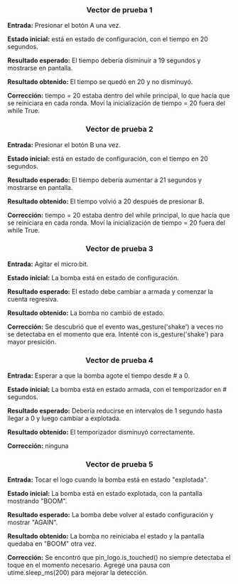 ### <p align="center">Vector de prueba 1</p> 
**Entrada:** Presionar el botón A una vez.

**Estado inicial:** está en estado de configuración, con el tiempo en 20 segundos.

**Resultado esperado:** El tiempo debería disminuir a 19 segundos y mostrarse en pantalla.

**Resultado obtenido:** El tiempo se quedó en 20 y no disminuyó.

**Corrección:** tiempo = 20 estaba dentro del while principal, lo que hacía que se reiniciara en cada ronda. Moví la inicialización de tiempo = 20 fuera del while True.
### <p align="center">Vector de prueba 2</p> 
**Entrada:** Presionar el botón B una vez.

**Estado inicial:** está en estado de configuración, con el tiempo en 20 segundos.

**Resultado esperado:** El tiempo debería aumentar a 21 segundos y mostrarse en pantalla.

**Resultado obtenido:** El tiempo volvió a 20 después de presionar B.

**Corrección:** tiempo = 20 estaba dentro del while principal, lo que hacía que se reiniciara en cada ronda. Moví la inicialización de tiempo = 20 fuera del while True.
### <p align="center">Vector de prueba 3</p> 
**Entrada:** Agitar el micro:bit.

**Estado inicial:** La bomba está en estado de configuración.

**Resultado esperado:** El estado debe cambiar a armada y comenzar la cuenta regresiva.

**Resultado obtenido:** La bomba no cambió de estado.

**Corrección:** Se descubrió que el evento was_gesture('shake') a veces no se detectaba en el momento que era. Intenté con is_gesture('shake') para mayor presición.
### <p align="center">Vector de prueba 4</p> 
**Entrada:** Esperar a que la bomba agote el tiempo desde # a 0.

**Estado inicial:** La bomba está en estado armada, con el temporizador en # segundos.

**Resultado esperado:** Debería reducirse en intervalos de 1 segundo hasta llegar a 0 y luego cambiar a explotada.

**Resultado obtenido:** El temporizador disminuyó correctamente.

**Corrección:** ninguna

### <p align="center">Vector de prueba 5</p> 
**Entrada:** Tocar el logo cuando la bomba está en estado "explotada".

**Estado inicial:** La bomba está en estado explotada, con la pantalla mostrando "BOOM".

**Resultado esperado:** La bomba debe volver al estado configuración y mostrar "AGAIN".

**Resultado obtenido:** La bomba no reiniciaba el estado y la pantalla quedaba en "BOOM" otra vez.

**Corrección:** Se encontró que pin_logo.is_touched() no siempre detectaba el toque en el momento necesario. Agregé una pausa con utime.sleep_ms(200) para mejorar la detección.
